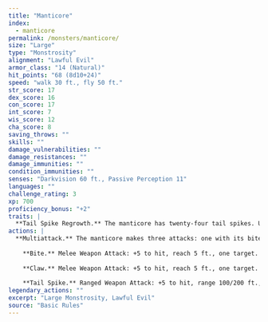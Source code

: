```yaml
---
title: "Manticore"
index:
  - manticore
permalink: /monsters/manticore/
size: "Large"
type: "Monstrosity"
alignment: "Lawful Evil"
armor_class: "14 (Natural)"
hit_points: "68 (8d10+24)"
speed: "walk 30 ft., fly 50 ft."
str_score: 17
dex_score: 16
con_score: 17
int_score: 7
wis_score: 12
cha_score: 8
saving_throws: ""
skills: ""
damage_vulnerabilities: ""
damage_resistances: ""
damage_immunities: ""
condition_immunities: ""
senses: "Darkvision 60 ft., Passive Perception 11"
languages: ""
challenge_rating: 3
xp: 700
proficiency_bonus: "+2"
traits: |
  **Tail Spike Regrowth.** The manticore has twenty-four tail spikes. Used spikes regrow when the manticore finishes a long rest.
actions: |
  **Multiattack.** The manticore makes three attacks: one with its bite and two with its claws or three with its tail spikes.
    
    **Bite.** Melee Weapon Attack: +5 to hit, reach 5 ft., one target. Hit: 7 (1d8 + 3) piercing damage.
    
    **Claw.** Melee Weapon Attack: +5 to hit, reach 5 ft., one target. Hit: 6 (1d6 + 3) slashing damage.
    
    **Tail Spike.** Ranged Weapon Attack: +5 to hit, range 100/200 ft., one target. Hit: 7 (1d8 + 3) piercing damage.  
legendary_actions: ""
excerpt: "Large Monstrosity, Lawful Evil"
source: "Basic Rules"
---
```

